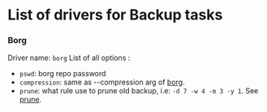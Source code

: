 # List of drivers for Backup tasks

### Borg

Driver name: `borg`
List of all options :
 - `pswd`: borg repo password
 - `compression`: same as --compression arg of [borg](https://borgbackup.readthedocs.io/en/stable/usage/create.html).
 - `prune`: what rule use to prune old backup, i.e: `-d 7 -w 4 -m 3 -y 1`. See [prune](https://borgbackup.readthedocs.io/en/stable/usage/prune.html).
 